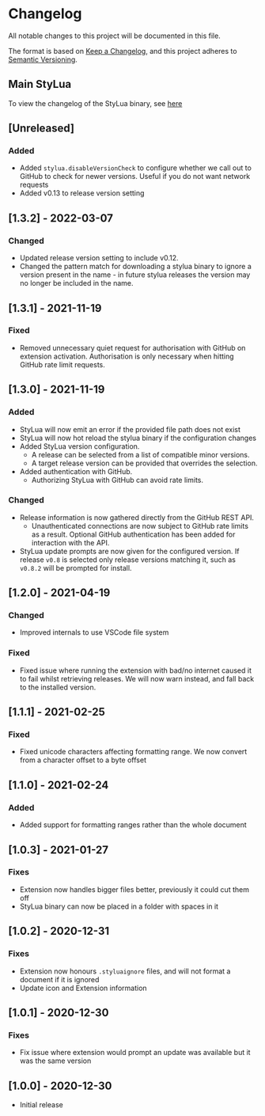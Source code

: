 # Changelog

All notable changes to this project will be documented in this file.

The format is based on [Keep a Changelog](https://keepachangelog.com/en/1.0.0/),
and this project adheres to [Semantic Versioning](https://semver.org/spec/v2.0.0.html).

## Main StyLua

To view the changelog of the StyLua binary, see [here](https://github.com/JohnnyMorganz/StyLua/blob/main/CHANGELOG.md)

## [Unreleased]

### Added

- Added `stylua.disableVersionCheck` to configure whether we call out to GitHub to check for newer versions. Useful if you do not want network requests
- Added v0.13 to release version setting

## [1.3.2] - 2022-03-07

### Changed

- Updated release version setting to include v0.12.
- Changed the pattern match for downloading a stylua binary to ignore a version present in the name - in future stylua releases the version may no longer be included in the name.

## [1.3.1] - 2021-11-19

### Fixed

- Removed unnecessary quiet request for authorisation with GitHub on extension activation. Authorisation is only necessary when hitting GitHub rate limit requests.

## [1.3.0] - 2021-11-19

### Added

- StyLua will now emit an error if the provided file path does not exist
- StyLua will now hot reload the stylua binary if the configuration changes
- Added StyLua version configuration.
  - A release can be selected from a list of compatible minor versions.
  - A target release version can be provided that overrides the selection.
- Added authentication with GitHub.
  - Authorizing StyLua with GitHub can avoid rate limits.

### Changed

- Release information is now gathered directly from the GitHub REST API.
  - Unauthenticated connections are now subject to GitHub rate limits as a
    result. Optional GitHub authentication has been added for interaction with
    the API.
- StyLua update prompts are now given for the configured version. If release
  `v0.8` is selected only release versions matching it, such as `v0.8.2` will
  be prompted for install.

## [1.2.0] - 2021-04-19

### Changed

- Improved internals to use VSCode file system

### Fixed

- Fixed issue where running the extension with bad/no internet caused it to fail whilst retrieving releases. We will now warn instead, and fall back to the installed version.

## [1.1.1] - 2021-02-25

### Fixed

- Fixed unicode characters affecting formatting range. We now convert from a character offset to a byte offset

## [1.1.0] - 2021-02-24

### Added

- Added support for formatting ranges rather than the whole document

## [1.0.3] - 2021-01-27

### Fixes

- Extension now handles bigger files better, previously it could cut them off
- StyLua binary can now be placed in a folder with spaces in it

## [1.0.2] - 2020-12-31

### Fixes

- Extension now honours `.styluaignore` files, and will not format a document if it is ignored
- Update icon and Extension information

## [1.0.1] - 2020-12-30

### Fixes

- Fix issue where extension would prompt an update was available but it was the same version

## [1.0.0] - 2020-12-30

- Initial release
